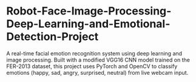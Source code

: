 # Robot-Face-Image-Processing-Deep-Learning-and-Emotional-Detection-Project
A real-time facial emotion recognition system using deep learning and image processing. Built with a modified VGG16 CNN model trained on the FER-2013 dataset, this project uses PyTorch and OpenCV to classify emotions (happy, sad, angry, surprised, neutral) from live webcam input.
